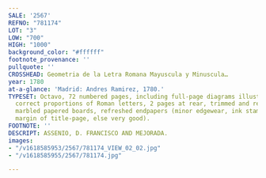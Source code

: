 ```yaml
---
SALE: '2567'
REFNO: "781174"
LOT: "3"
LOW: "700"
HIGH: "1000"
background_color: "#ffffff"
footnote_provenance: ''
pullquote: ''
CROSSHEAD: Geometria de la Letra Romana Mayuscula y Minuscula…
year: 1780
at-a-glance: 'Madrid: Andres Ramirez, 1780.'
TYPESET: Octavo, 72 numbered pages, including full-page diagrams illustrating the
  correct proportions of Roman letters, 2 pages at rear, trimmed and rebound in modern
  marbled papered boards, refreshed endpapers (minor edgewear, ink stamp to upper
  margin of title-page, else very good).
FOOTNOTE: ''
DESCRIPT: ASSENIO, D. FRANCISCO AND MEJORADA.
images:
- "/v1618585953/2567/781174_VIEW_02_02.jpg"
- "/v1618585955/2567/781174.jpg"

---
```

